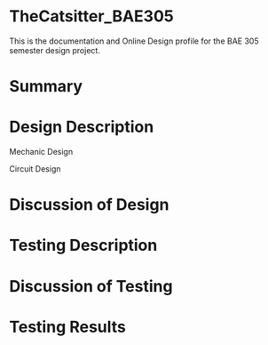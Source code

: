 # TheCatsitter_BAE305
This is the documentation and Online Design profile for the BAE 305 semester design project.

# Summary

# Design Description

Mechanic Design 

Circuit Design 

# Discussion of Design

# Testing Description

# Discussion of Testing

# Testing Results


